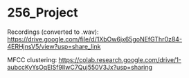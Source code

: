 # 256_Project

Recordings (converted to .wav): https://drive.google.com/file/d/1XbOw6jx65goNEfGThr0z84-4ERHjnsV5/view?usp=share_link

MFCC clustering: https://colab.research.google.com/drive/1-aubccKyYsOqElSf9IlwC7Quj550V3Jx?usp=sharing
